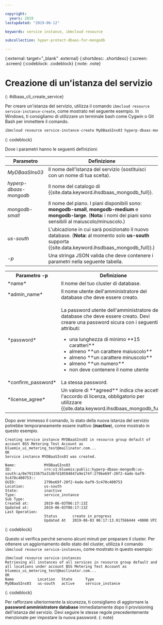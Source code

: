 ```yaml
---

copyright:
  years: 2019
lastupdated: "2019-06-12"

keywords: service instance, ibmcloud resource

subcollection: hyper-protect-dbaas-for-mongodb

---
```


{:external: target="_blank" .external}
{:shortdesc: .shortdesc}
{:screen: .screen}
{:codeblock: .codeblock}
{:note: .note}


# Creazione di un'istanza del servizio
{: #dbaas_cli_create_service}

Per creare un'istanza del servizio, utilizza il comando `ibmcloud resource service-instance-create`, come mostrato nel seguente esempio. In Windows, ti consigliamo di utilizzare un terminale bash come Cygwin o Git Bash per immettere il comando.

```javascript
ibmcloud resource service-instance-create MyDBaaSIns03 hyperp-dbaas-mongodb mongodb-small us-south -p '{"name":"DBaaSTestCLICluster03", "admin_name":"admin","password":"passWORD4User19", "confirm_password":"passWORD4User19", "license_agree":["agreed"]}'
```
{: codeblock}

Dove i parametri hanno le seguenti definizioni:

| Parametro        |  Definizione                                                    |
| ---------------- |  -------------------------------------------------------------- |
| *MyDBaaSIns03*   |  Il nome dell'istanza del servizio (sostituisci con un nome di tua scelta). |
| *hyperp-dbaas-mongodb* | Il nome del catalogo di {{site.data.keyword.ihsdbaas_mongodb_full}}. |
| *mongodb-small*  | Il nome del piano. I piani disponibili sono: **mongodb-small**, **mongodb-medium** e **mongodb-large**.  (**Nota:** i nomi dei piani sono sensibili al maiuscolo/minuscolo.) |
| *us-south*            | L'ubicazione in cui sarà posizionato il nuovo database. (**Nota:** al momento solo **us-south** supporta {{site.data.keyword.ihsdbaas_mongodb_full}}.) |
| *-p*               | Una stringa JSON valida che deve contenere i parametri nella seguente tabella. |

<table>
  <tr>
    <th>Parametro -p</th>
    <th>Definizione</th>
  </tr>
  <tr>
    <td>*name*</td>
    <td>Il nome del tuo cluster di database.</td>
  </tr>
  <tr>
    <td>*admin_name*</td>
    <td>Il nome utente dell'amministratore del database che deve essere creato.</td>
  </tr>
  <tr>
    <td>*password*</td>
    <td>
      <p>La password utente dell'amministratore del database che deve essere creato. Devi creare una password sicura con i seguenti attributi:
        <ul>
          <li>una lunghezza di minimo **15 caratteri** </li>
          <li>almeno **un carattere maiuscolo** </li>
          <li>almeno **un carattere minuscolo** </li>
          <li>almeno **un numero**</li>
          <li>non deve contenere il nome utente</li>
        </ul>
      </p>
    </td>
  </tr>
  <tr>
    <td>*confirm_password*</td>
    <td>La stessa password.</td>
  </tr>
  <tr>
    <td>*license_agree*</td>
    <td>Un valore di **agreed** indica che accetti l'accordo di licenza, obbligatorio per utilizzare {{site.data.keyword.ihsdbaas_mongodb_full}}.</td>
  </tr>
</table>


Dopo aver immesso il comando, lo stato della nuova istanza del servizio potrebbe temporaneamente essere inattivo (**inactive**), come mostrato in questo esempio.

```
Creating service instance MYDBaaSIns03 in resource group default of account BSS Metering Test Account as bluemix_ui_metering_test@mailinator.com...
OK
Service instance MYDBaaSIns03 was created.

Name:             MYDBaaSIns03
ID:               crn:v1:bluemix:public:hyperp-dbaas-mongodb:us-south:a/0e79133675a31dbfd10504847a9e174f:279be69f-20f2-4ade-baf9-5c470c400753::
GUID:             279be69f-20f2-4ade-baf9-5c470c400753   
Location:         us-south   
State:            inactive   
Type:             service_instance   
Sub Type:            
Created at:       2019-06-03T06:17:13Z   
Updated at:       2019-06-03T06:17:13Z   
Last Operation:                      
                  Status       create in progress      
                  Updated At   2019-06-03 06:17:13.917566444 +0000 UTC
```
{: codeblock}

Questo si verifica perché servono alcuni minuti per preparare il cluster. Per ottenere un aggiornamento dello stato del cluster, utilizza il comando `ibmcloud resource service-instances`, come mostrato in questo esempio:

```
ibmcloud resource service-instances
Retrieving all instances of all services in resource group default and all locations under account BSS Metering Test Account as bluemix_ui_metering_test@mailinator.com...
OK
Name           Location   State      Type
MyDBaaSIns03   us-south   active     service_instance
```
{: codeblock}

Per rafforzare ulteriormente la sicurezza, ti consigliamo di aggiornare la **password amministratore database** immediatamente dopo il provisioning dell'istanza del servizio. Devi seguire le stesse regole precedentemente menzionate per impostare la nuova password.
{: note}
